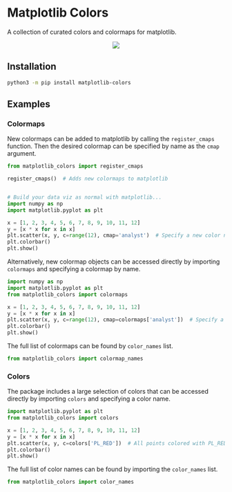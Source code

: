 # Matplotlib Colors

A collection of curated colors and colormaps for matplotlib.

<p align="center">
	<img src="https://user-images.githubusercontent.com/41476809/199963596-70655cd4-6e80-464d-85fd-488fd86273c3.png">
</p>

## Installation

```bash
python3 -m pip install matplotlib-colors
```

## Examples

### Colormaps

New colormaps can be added to matplotlib by calling the `register_cmaps` function. Then the desired colormap can be specified by name as the `cmap` argument.

```py
from matplotlib_colors import register_cmaps

register_cmaps()  # Adds new colormaps to matplotlib


# Build your data viz as normal with matplotlib...
import numpy as np
import matplotlib.pyplot as plt

x = [1, 2, 3, 4, 5, 6, 7, 8, 9, 10, 11, 12]
y = [x * x for x in x]
plt.scatter(x, y, c=range(12), cmap='analyst')  # Specify a new color name from matplotlib_colors
plt.colorbar()
plt.show()
```

Alternatively, new colormap objects can be accessed directly by importing `colormaps` and specifying a colormap by name.

```py
import numpy as np
import matplotlib.pyplot as plt
from matplotlib_colors import colormaps

x = [1, 2, 3, 4, 5, 6, 7, 8, 9, 10, 11, 12]
y = [x * x for x in x]
plt.scatter(x, y, c=range(12), cmap=colormaps['analyst'])  # Specify a colormap from colormaps dict
plt.colorbar()
plt.show()
```

The full list of colormaps can be found by `color_names` list.

```py
from matplotlib_colors import colormap_names
```

### Colors

The package includes a large selection of colors that can be accessed directly by importing `colors` and specifying a color name.

```py
import matplotlib.pyplot as plt
from matplotlib_colors import colors

x = [1, 2, 3, 4, 5, 6, 7, 8, 9, 10, 11, 12]
y = [x * x for x in x]
plt.scatter(x, y, c=colors['PL_RED'])  # All points colored with PL_RED
plt.colorbar()
plt.show()
```

The full list of color names can be found by importing the `color_names` list.

```py
from matplotlib_colors import color_names
```


